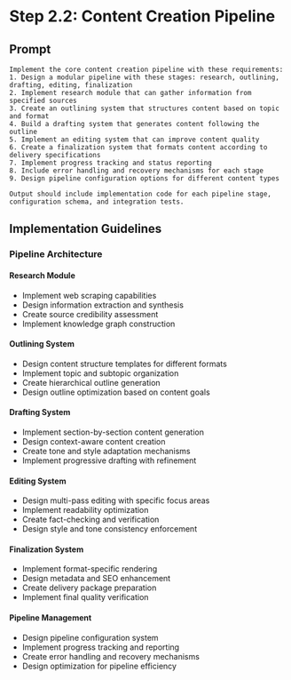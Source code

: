 # Step 2.2: Content Creation Pipeline

## Prompt

```
Implement the core content creation pipeline with these requirements:
1. Design a modular pipeline with these stages: research, outlining, drafting, editing, finalization
2. Implement research module that can gather information from specified sources
3. Create an outlining system that structures content based on topic and format
4. Build a drafting system that generates content following the outline
5. Implement an editing system that can improve content quality
6. Create a finalization system that formats content according to delivery specifications
7. Implement progress tracking and status reporting
8. Include error handling and recovery mechanisms for each stage
9. Design pipeline configuration options for different content types

Output should include implementation code for each pipeline stage, configuration schema, and integration tests.
```

## Implementation Guidelines

### Pipeline Architecture

#### Research Module
- Implement web scraping capabilities
- Design information extraction and synthesis
- Create source credibility assessment
- Implement knowledge graph construction

#### Outlining System
- Design content structure templates for different formats
- Implement topic and subtopic organization
- Create hierarchical outline generation
- Design outline optimization based on content goals

#### Drafting System
- Implement section-by-section content generation
- Design context-aware content creation
- Create tone and style adaptation mechanisms
- Implement progressive drafting with refinement

#### Editing System
- Design multi-pass editing with specific focus areas
- Implement readability optimization
- Create fact-checking and verification
- Design style and tone consistency enforcement

#### Finalization System
- Implement format-specific rendering
- Design metadata and SEO enhancement
- Create delivery package preparation
- Implement final quality verification

#### Pipeline Management
- Design pipeline configuration system
- Implement progress tracking and reporting
- Create error handling and recovery mechanisms
- Design optimization for pipeline efficiency
